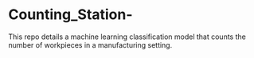 # Counting_Station-
This repo details a machine learning classification model that counts the number of workpieces in a manufacturing setting. 
